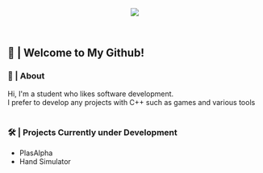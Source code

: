 <p align="center">
   <!--https://github.com/kyechan99/capsule-render-->
   <img align = "center" src="https://capsule-render.vercel.app/api?type=waving&color=gradient&height=330&section=header&text=FFLiK&fontSize=90&animation=fadeIn&fontAlignY=38&desc=I'm%20a%20Student%20Developer&descAlignY=60&customColorList=2" />
</p>
<br/>
   
## 🙂 | Welcome to My Github!

### 🔭 | About
Hi, I'm a student who likes software development.     
I prefer to develop any projects with C++ such as games and various tools      
<br/>

### 🛠️ | Projects Currently under Development
* PlasAlpha
* Hand Simulator
<br/>
